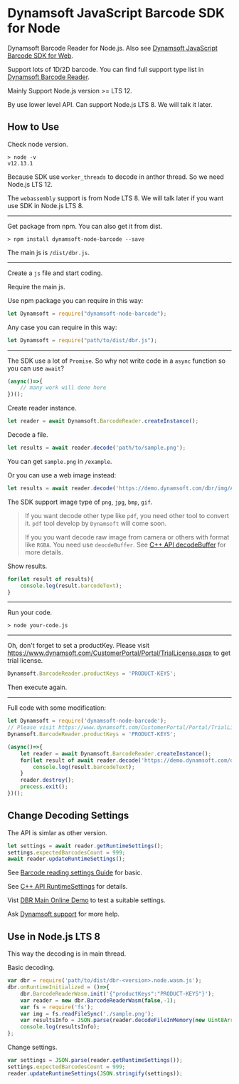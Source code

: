 # Dynamsoft JavaScript Barcode SDK for Node

Dynamsoft Barcode Reader for Node.js. Also see [Dynamsoft JavaScript Barcode SDK for Web](https://github.com/dynamsoft-dbr/javascript-barcode/).

Support lots of 1D/2D barcode. You can find full support type list in [Dynamsoft Barcode Reader](https://www.dynamsoft.com/Products/Dynamic-Barcode-Reader.aspx).

Mainly Support Node.js version >= LTS 12.

By use lower level API. Can support Node.js LTS 8. We will talk it later.

## How to Use

Check node version.
```shell
> node -v
v12.13.1
```
Because SDK use `worker_threads` to decode in anthor thread. So we need Node.js LTS 12.

The `webassembly` support is from Node LTS 8. We will talk later if you want use SDK in Node.js LTS 8.

---

Get package from npm.
You can also get it from dist.
```shell
> npm install dynamsoft-node-barcode --save
```
The main js is `/dist/dbr.js`.

---

Create a `js` file and start coding.

Require the main js.

Use npm package you can require in this way:
```js
let Dynamsoft = require("dynamsoft-node-barcode");
```

Any case you can require in this way:
```js
let Dynamsoft = require("path/to/dist/dbr.js");
```

---

The SDK use a lot of `Promise`. So why not write code in a `async` function so you can use `await`?
```js
(async()=>{
    // many work will done here
})();
```
Create reader instance.
```js
let reader = await Dynamsoft.BarcodeReader.createInstance();
```
Decode a file.
```js
let results = await reader.decode('path/to/sample.png');
```
You can get `sample.png` in `/example`.

Or you can use a web image instead:
```js
let results = await reader.decode('https://demo.dynamsoft.com/dbr/img/AllSupportedBarcodeTypes.png');
```
The SDK support image type of `png`, `jpg`, `bmp`, `gif`.

>   If you want decode other type like `pdf`, you need other tool to convert it. `pdf` tool develop by `Dynamsoft` will come soon.
>
>   If you you want decode raw image from camera or others with format like `RGBA`.
>   You need use `deocdeBuffer`.
>   See [C++ API decodeBuffer](https://www.dynamsoft.com/help/Barcode-Reader/class_c_barcode_reader.html) for more details.

Show results.
```js
for(let result of results){
    console.log(result.barcodeText);
}
```

---

Run your code.
```shell
> node your-code.js
```

---

Oh, don't forget to set a productKey. Please visit https://www.dynamsoft.com/CustomerPortal/Portal/TrialLicense.aspx to get trial license.

```js
Dynamsoft.BarcodeReader.productKeys = 'PRODUCT-KEYS';
```

Then execute again.

---

Full code with some modification:

```js
let Dynamsoft = require('dynamsoft-node-barcode');
// Please visit https://www.dynamsoft.com/CustomerPortal/Portal/TrialLicense.aspx to get trial license.
Dynamsoft.BarcodeReader.productKeys = 'PRODUCT-KEYS';

(async()=>{
    let reader = await Dynamsoft.BarcodeReader.createInstance();
    for(let result of await reader.decode('https://demo.dynamsoft.com/dbr/img/AllSupportedBarcodeTypes.png')){
        console.log(result.barcodeText);
    }
    reader.destroy();
    process.exit();
})();

```

## Change Decoding Settings

The API is simlar as other version.

```js
let settings = await reader.getRuntimeSettings();
settings.expectedBarcodesCount = 999;
await reader.updateRuntimeSettings();
```

See [Barcode reading settings Guide](https://www.dynamsoft.com/help/Barcode-Reader/devguide/Guide/BarcodeReadingSettings.html#Struct) for basic.

See [C++ API RuntimeSettings](https://www.dynamsoft.com/help/Barcode-Reader/structtag_public_runtime_settings.html) for details.

Vist [DBR Main Online Demo](https://demo.dynamsoft.com/dbr/barcodereaderdemo.aspx) to test a suitable settings.

Ask [Dynamsoft support](https://www.dynamsoft.com/Company/Contact.aspx) for more help.

## Use in Node.js LTS 8

This way the decoding is in main thread.

Basic decoding.
```js
var dbr = require('path/to/dist/dbr-<version>.node.wasm.js');
dbr.onRuntimeInitialized = ()=>{
    dbr.BarcodeReaderWasm.init('{"productKeys":"PRODUCT-KEYS"}');
    var reader = new dbr.BarcodeReaderWasm(false,-1);
    var fs = require('fs');
    var img = fs.readFileSync('./sample.png');
    var resultsInfo = JSON.parse(reader.decodeFileInMemory(new Uint8Array(img)));
    console.log(resultsInfo);
};
```

Change settings.
```js
var settings = JSON.parse(reader.getRuntimeSettings());
settings.expectedBarcodesCount = 999;
reader.updateRuntimeSettings(JSON.stringify(settings));
```





